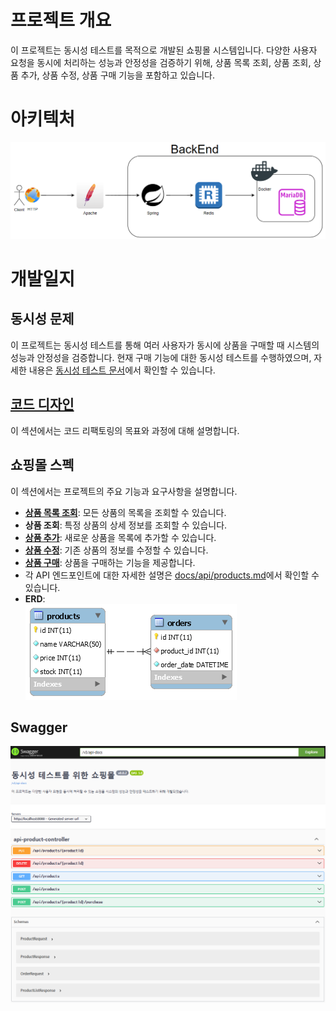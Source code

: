 # 프로젝트 개요
이 프로젝트는 동시성 테스트를 목적으로 개발된 쇼핑몰 시스템입니다. 다양한 사용자 요청을 동시에 처리하는 성능과 안정성을 검증하기 위해, 상품 목록 조회, 상품 조회, 상품 추가, 상품 수정, 상품 구매 기능을 포함하고 있습니다.

# 아키텍처
![basic](./docs/images/Architecture.PNG)

# 개발일지
## 동시성 문제
이 프로젝트는 동시성 테스트를 통해 여러 사용자가 동시에 상품을 구매할 때 시스템의 성능과 안정성을 검증합니다.
현재 구매 기능에 대한 동시성 테스트를 수행하였으며, 자세한 내용은 [동시성 테스트 문서](docs/concurrency-issue.md)에서 확인할 수 있습니다.

## [코드 디자인](docs/refactoring)
이 섹션에서는 코드 리팩토링의 목표와 과정에 대해 설명합니다.

## 쇼핑몰 스펙
이 섹션에서는 프로젝트의 주요 기능과 요구사항을 설명합니다.
- [**상품 목록 조회**](docs/api/products.md#상품-목록-조회): 모든 상품의 목록을 조회할 수 있습니다.
- **상품 조회**: 특정 상품의 상세 정보를 조회할 수 있습니다.
- [**상품 추가**](docs/api/products.md#상품-추가): 새로운 상품을 목록에 추가할 수 있습니다.
- [**상품 수정**](docs/api/products.md#상품-수정): 기존 상품의 정보를 수정할 수 있습니다.
- [**상품 구매**](docs/api/products.md#상품-구매): 상품을 구매하는 기능을 제공합니다.
- 각 API 엔드포인트에 대한 자세한 설명은 [docs/api/products.md](docs/api/products.md)에서 확인할 수 있습니다.
- **ERD**:<br>![shoppingmal ERD](./docs/images/Shoppingmall-ERD.png)

## Swagger
![Swagger UI](./docs/images/Swagger-UI.PNG)


